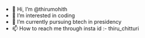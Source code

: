- 👋 Hi, I’m @thirumohith
- 👀 I’m interested in coding
- 🌱 I’m currently pursuing btech in presidency 
- 📫 How to reach me through insta id :- thiru_chitturi

<!---
thirumohith/thirumohith is a ✨ special ✨ repository because its `README.md` (this file) appears on your GitHub profile.
You can click the Preview link to take a look at your changes.
--->
